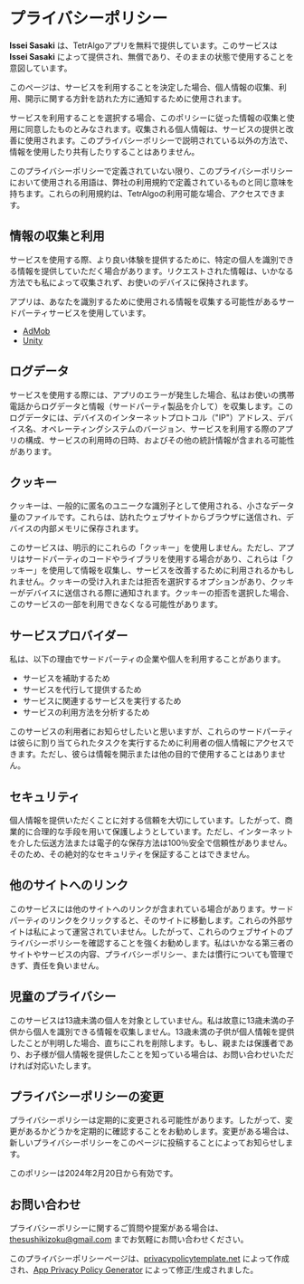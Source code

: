 # プライバシーポリシー

**Issei Sasaki** は、TetrAlgoアプリを無料で提供しています。このサービスは **Issei Sasaki** によって提供され、無償であり、そのままの状態で使用することを意図しています。

このページは、サービスを利用することを決定した場合、個人情報の収集、利用、開示に関する方針を訪れた方に通知するために使用されます。

サービスを利用することを選択する場合、このポリシーに従った情報の収集と使用に同意したものとみなされます。収集される個人情報は、サービスの提供と改善に使用されます。このプライバシーポリシーで説明されている以外の方法で、情報を使用したり共有したりすることはありません。

このプライバシーポリシーで定義されていない限り、このプライバシーポリシーにおいて使用される用語は、弊社の利用規約で定義されているものと同じ意味を持ちます。これらの利用規約は、TetrAlgoの利用可能な場合、アクセスできます。

## 情報の収集と利用

サービスを使用する際、より良い体験を提供するために、特定の個人を識別できる情報を提供していただく場合があります。リクエストされた情報は、いかなる方法でも私によって収集されず、お使いのデバイスに保持されます。

アプリは、あなたを識別するために使用される情報を収集する可能性があるサードパーティサービスを使用しています。

- [AdMob](https://support.google.com/admob/answer/6128543?hl=ja)
- [Unity](https://unity3d.com/legal/privacy-policy)

## ログデータ

サービスを使用する際には、アプリのエラーが発生した場合、私はお使いの携帯電話からログデータと情報（サードパーティ製品を介して）を収集します。このログデータには、デバイスのインターネットプロトコル（"IP"）アドレス、デバイス名、オペレーティングシステムのバージョン、サービスを利用する際のアプリの構成、サービスの利用時の日時、およびその他の統計情報が含まれる可能性があります。

## クッキー

クッキーは、一般的に匿名のユニークな識別子として使用される、小さなデータ量のファイルです。これらは、訪れたウェブサイトからブラウザに送信され、デバイスの内部メモリに保存されます。

このサービスは、明示的にこれらの「クッキー」を使用しません。ただし、アプリはサードパーティのコードやライブラリを使用する場合があり、これらは「クッキー」を使用して情報を収集し、サービスを改善するために利用されるかもしれません。クッキーの受け入れまたは拒否を選択するオプションがあり、クッキーがデバイスに送信される際に通知されます。クッキーの拒否を選択した場合、このサービスの一部を利用できなくなる可能性があります。

## サービスプロバイダー

私は、以下の理由でサードパーティの企業や個人を利用することがあります。

- サービスを補助するため
- サービスを代行して提供するため
- サービスに関連するサービスを実行するため
- サービスの利用方法を分析するため

このサービスの利用者にお知らせしたいと思いますが、これらのサードパーティは彼らに割り当てられたタスクを実行するために利用者の個人情報にアクセスできます。ただし、彼らは情報を開示または他の目的で使用することはありません。

## セキュリティ

個人情報を提供いただくことに対する信頼を大切にしています。したがって、商業的に合理的な手段を用いて保護しようとしています。ただし、インターネットを介した伝送方法または電子的な保存方法は100％安全で信頼性がありません。そのため、その絶対的なセキュリティを保証することはできません。

## 他のサイトへのリンク

このサービスには他のサイトへのリンクが含まれている場合があります。サードパーティのリンクをクリックすると、そのサイトに移動します。これらの外部サイトは私によって運営されていません。したがって、これらのウェブサイトのプライバシーポリシーを確認することを強くお勧めします。私はいかなる第三者のサイトやサービスの内容、プライバシーポリシー、または慣行についても管理できず、責任を負いません。

## 児童のプライバシー

このサービスは13歳未満の個人を対象としていません。私は故意に13歳未満の子供から個人を識別できる情報を収集しません。13歳未満の子供が個人情報を提供したことが判明した場合、直ちにこれを削除します。もし、親または保護者であり、お子様が個人情報を提供したことを知っている場合は、お問い合わせいただければ対応いたします。

## プライバシーポリシーの変更

プライバシーポリシーは定期的に変更される可能性があります。したがって、変更があるかどうかを定期的に確認することをお勧めします。変更がある場合は、新しいプライバシーポリシーをこのページに投稿することによってお知らせします。

このポリシーは2024年2月20日から有効です。

## お問い合わせ

プライバシーポリシーに関するご質問や提案がある場合は、[thesushikizoku@gmail.com](mailto:thesushikizoku@gmail.com) までお気軽にお問い合わせください。

このプライバシーポリシーページは、[privacypolicytemplate.net](https://privacypolicytemplate.net) によって作成され、[App Privacy Policy Generator](https://app-privacy-policy-generator.nisrulz.com/) によって修正/生成されました。
